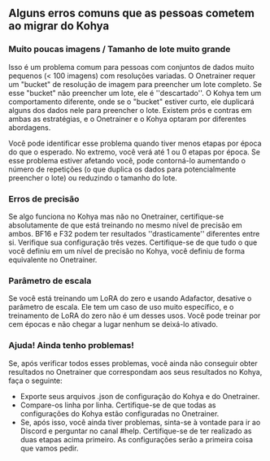## Alguns erros comuns que as pessoas cometem ao migrar do Kohya

### Muito poucas imagens / Tamanho de lote muito grande

Isso é um problema comum para pessoas com conjuntos de dados muito pequenos (< 100 imagens) com resoluções variadas. O Onetrainer requer um "bucket" de resolução de imagem para preencher um lote completo. Se esse "bucket" não preencher um lote, ele é ''descartado''. O Kohya tem um comportamento diferente, onde se o "bucket" estiver curto, ele duplicará alguns dos dados nele para preencher o lote. Existem prós e contras em ambas as estratégias, e o Onetrainer e o Kohya optaram por diferentes abordagens.

Você pode identificar esse problema quando tiver menos etapas por época do que o esperado. No extremo, você verá até 1 ou 0 etapas por época. Se esse problema estiver afetando você, pode contorná-lo aumentando o número de repetições (o que duplica os dados para potencialmente preencher o lote) ou reduzindo o tamanho do lote.

### Erros de precisão

Se algo funciona no Kohya mas não no Onetrainer, certifique-se absolutamente de que está treinando no mesmo nível de precisão em ambos. BF16 e F32 podem ter resultados ''drasticamente'' diferentes entre si. Verifique sua configuração três vezes. Certifique-se de que tudo o que você definiu em um nível de precisão no Kohya, você definiu de forma equivalente no Onetrainer.

### Parâmetro de escala

Se você está treinando um LoRA do zero e usando Adafactor, desative o parâmetro de escala. Ele tem um caso de uso muito específico, e o treinamento de LoRA do zero não é um desses usos. Você pode treinar por cem épocas e não chegar a lugar nenhum se deixá-lo ativado.

### Ajuda! Ainda tenho problemas!

Se, após verificar todos esses problemas, você ainda não conseguir obter resultados no Onetrainer que correspondam aos seus resultados no Kohya, faça o seguinte:

* Exporte seus arquivos .json de configuração do Kohya e do Onetrainer.
* Compare-os linha por linha. Certifique-se de que todas as configurações do Kohya estão configuradas no Onetrainer.
* Se, após isso, você ainda tiver problemas, sinta-se à vontade para ir ao Discord e perguntar no canal #help. Certifique-se de ter realizado as duas etapas acima primeiro. As configurações serão a primeira coisa que vamos pedir.